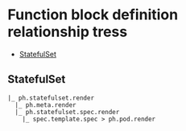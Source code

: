 # Function block definition relationship tress

* [StatefulSet](#statefulset)

<a name='statefulset'></a>
## StatefulSet

```
|_ ph.statefulset.render
  |_ ph.meta.render
  |_ ph.statefulset.spec.render
    |_ spec.template.spec > ph.pod.render
```

